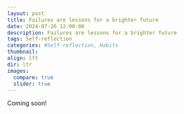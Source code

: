 ```yaml
---
layout: post
title: Failures are lessons for a brighter future
date: 2024-07-26 12:00:00
description: Failures are lessons for a brighter future
tags: Self-reflection
categories: #Self-reflection, Habits
thumbnail:
align: lft
dir: ltr
images:
  compare: true
  slider: true
---
```


Coming soon!
